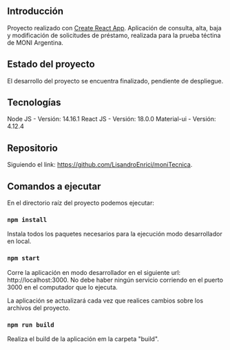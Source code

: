 ## Introducción
Proyecto realizado con [Create React App](https://github.com/facebook/create-react-app).
Aplicación de consulta, alta, baja y modificación de solicitudes de préstamo, realizada para la prueba téctina de MONI Argentina.

## Estado del proyecto
El desarrollo del proyecto se encuentra finalizado, pendiente de despliegue.

## Tecnologías

Node JS - Versión: 14.16.1
React JS - Versión: 18.0.0
Material-ui - Versión: 4.12.4

## Repositorio
Siguiendo el link: https://github.com/LisandroEnrici/moniTecnica.

## Comandos a ejecutar
En el directorio raíz del proyecto podemos ejecutar:

### `npm install`

Instala todos los paquetes necesarios para la ejecución modo desarrollador en local.

### `npm start`

Corre la aplicación en modo desarrollador en el siguiente url: http://localhost:3000.
No debe haber ningún servicio corriendo en el puerto 3000 en el computador que lo ejecuta.

La aplicación se actualizará cada vez que realices cambios sobre los archivos del proyecto.

### `npm run build`

Realiza el build de la aplicación em la carpeta "build".
